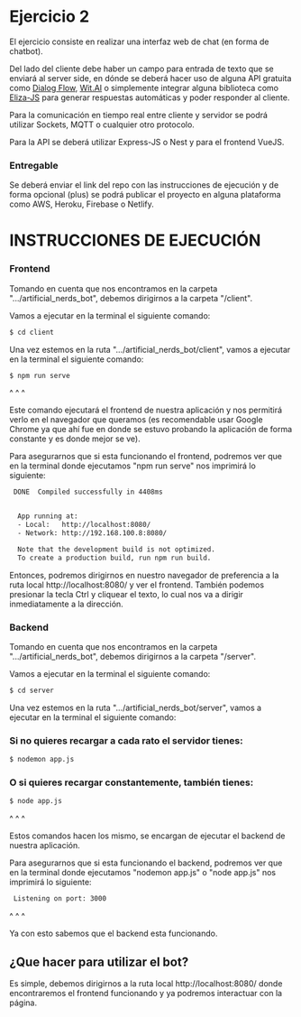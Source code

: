# Ejercicio 2

El ejercicio consiste en realizar una interfaz web de chat (en forma de chatbot).

Del lado del cliente debe haber un campo para entrada de texto que se enviará al server side, en dónde se deberá hacer uso de alguna API gratuita como [Dialog Flow](https://dialogflow.cloud.google.com/), [Wit.AI](http://wit.AI) o simplemente integrar alguna biblioteca como [Eliza-JS](https://github.com/brandongmwong/elizabot-js) para generar respuestas automáticas y poder responder al cliente.

Para la comunicación en tiempo real entre cliente y servidor se podrá utilizar Sockets, MQTT o cualquier otro protocolo.

Para la API se deberá utilizar Express-JS o Nest y para el frontend VueJS. 

### Entregable

Se deberá enviar el link del repo con las instrucciones de ejecución y de forma opcional (plus) se podrá publicar el proyecto en alguna plataforma como AWS, Heroku, Firebase o Netlify.

# INSTRUCCIONES DE EJECUCIÓN

### Frontend

Tomando en cuenta que nos encontramos en la carpeta ".../artificial_nerds_bot", debemos dirigirnos a la carpeta "/client".

Vamos a ejecutar en la terminal el siguiente comando:

```bash
$ cd client
```
Una vez estemos en la ruta ".../artificial_nerds_bot/client", vamos a ejecutar en la terminal el siguiente comando:

```bash
$ npm run serve
```
^ ^ ^

Este comando ejecutará el frontend de nuestra aplicación y nos permitirá verlo en el navegador que queramos (es recomendable usar Google Chrome ya que ahí
fue en donde se estuvo probando la aplicación de forma constante y es donde mejor se ve).

Para asegurarnos que si esta funcionando el frontend, podremos ver que en la terminal donde ejecutamos "npm run serve" nos imprimirá lo siguiente:

```bash
 DONE  Compiled successfully in 4408ms


  App running at:
  - Local:   http://localhost:8080/
  - Network: http://192.168.100.8:8080/

  Note that the development build is not optimized.
  To create a production build, run npm run build.
```

Entonces, podremos dirigirnos en nuestro navegador de preferencia a la ruta local http://localhost:8080/ y ver el frontend. También podemos presionar la tecla Ctrl y cliquear el texto,
lo cual nos va a dirigir inmediatamente a la dirección.

### Backend

Tomando en cuenta que nos encontramos en la carpeta ".../artificial_nerds_bot", debemos dirigirnos a la carpeta "/server".

Vamos a ejecutar en la terminal el siguiente comando:

```bash
$ cd server
```
Una vez estemos en la ruta ".../artificial_nerds_bot/server", vamos a ejecutar en la terminal el siguiente comando:

### Si no quieres recargar a cada rato el servidor tienes:

```bash
$ nodemon app.js 
```

### O si quieres recargar constantemente, también tienes:

```bash
$ node app.js 
```
^ ^ ^

Estos comandos hacen los mismo, se encargan de ejecutar el backend de nuestra aplicación.

Para asegurarnos que si esta funcionando el backend, podremos ver que en la terminal donde ejecutamos "nodemon app.js" o "node app.js" nos imprimirá lo siguiente:

```bash
 Listening on port: 3000
```
^ ^ ^

Ya con esto sabemos que el backend esta funcionando.

## ¿Que hacer para utilizar el bot?

Es simple, debemos dirigirnos a la ruta local http://localhost:8080/ donde encontraremos el frontend funcionando y ya podremos interactuar con la página.